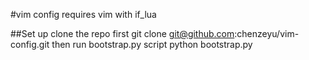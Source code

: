 #vim config
requires vim with if_lua

##Set up
clone the repo first
    git clone git@github.com:chenzeyu/vim-config.git
then run bootstrap.py script
    python bootstrap.py

